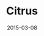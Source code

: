 ---
layout: post
title:  "Citrus"
image_folder: "citrus"
date:   2015-03-08
categories: meal theme-ingredient
status: scheduled
---